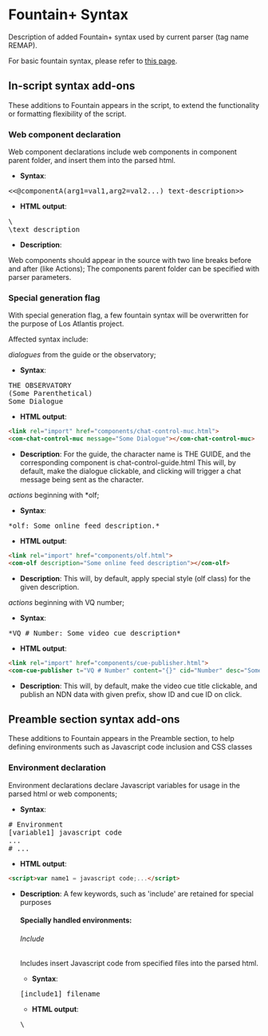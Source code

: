 # Fountain+ Syntax

Description of added Fountain+ syntax used by current parser (tag name REMAP).

For basic fountain syntax, please refer to [this page](http://fountain.io/syntax).

## In-script syntax add-ons

These additions to Fountain appears in the script, to extend the functionality or formatting flexibility of the script.

### Web component declaration

Web component declarations include web components in component parent folder, and insert them into the parsed html.

* **Syntax**: 
<pre>
<<@componentA(arg1=val1,arg2=val2...) text-description>>
</pre>
* **HTML output**: 
<pre>
\<link rel="import" href="components/componentA.html"\> 
\<componentA arg1="val1" arg2="val2">text description</component\>
</pre>
* **Description**: 

Web components should appear in the source with two line breaks before and after (like Actions); The components parent folder can be specified with parser parameters.

### Special generation flag

With special generation flag, a few fountain syntax will be overwritten for the purpose of Los Atlantis project.

Affected syntax include: 

_dialogues_ from the guide or the observatory; 

* **Syntax**:
<pre>
THE OBSERVATORY
(Some Parenthetical)
Some Dialogue
</pre>
* **HTML output**:
```html
<link rel="import" href="components/chat-control-muc.html"> 
<com-chat-control-muc message="Some Dialogue"></com-chat-control-muc>
```
* **Description**: 
For the guide, the character name is THE GUIDE, and the corresponding component is chat-control-guide.html
This will, by default, make the dialogue clickable, and clicking will trigger a chat message being sent as the character.

_actions_ beginning with *olf;

* **Syntax**:
<pre>
*olf: Some online feed description.*
</pre>
* **HTML output**:
```html
<link rel="import" href="components/olf.html"> 
<com-olf description="Some online feed description"></com-olf>
```
* **Description**: 
This will, by default, apply special style (olf class) for the given description.

_actions_ beginning with VQ number;

* **Syntax**:
<pre>
*VQ # Number: Some video cue description*
</pre>
* **HTML output**:
```html
<link rel="import" href="components/cue-publisher.html"> 
<com-cue-publisher t="VQ # Number" content="{}" cid="Number" desc="Some video cue description"></com-cue-publisher>
```
* **Description**: 
This will, by default, make the video cue title clickable, and publish an NDN data with given prefix, show ID and cue ID on click.

## Preamble section syntax add-ons

These additions to Fountain appears in the Preamble section, to help defining environments such as Javascript code inclusion and CSS classes

### Environment declaration

Environment declarations declare Javascript variables for usage in the parsed html or web components;

* **Syntax**: 
<pre>
# Environment 
[variable1] javascript code
... 
# ...
</pre>
* **HTML output**: 
```html
<script>var name1 = javascript code;...</script>
```
* **Description**: A few keywords, such as 'include' are retained for special purposes

  #### Specially handled environments:

  ###### Include

  Includes insert Javascript code from specified files into the parsed html.

  * **Syntax**: 
  <pre>
  [include1] filename
  </pre>
  * **HTML output**: 
  <pre>
  \<script src="js/filename"\>\</script\>
  </pre>
  * **Description**: The includes parent folder can be specified with parser parameters

**Pending**: should the following ones be generalized, or handled by plugins to the parser?
  
### Character type declaration

Character type declarations generate a table and apply corresponding CSS classes for character types description.

* **Syntax**: 
<pre>
# CharacterTypes 
[type1] description
... 
# ...
</pre>
* **HTML output**: 
```html
<div id="charactertypecontent">
  <table>
    <td>
      <p class=type1-def>type1</p>
      <p class=charactertypecontent-desc>description</p>
    </td>
  </table>
</div>
```
* **Description**: Characters in character declaration section will be associated with classes declared in this section.

### Character declaration

Character declarations declare characters, and associate them with CSS classes of the types that they belong to.

* **Syntax**: 
<pre>
# Characters 
name1 [type1] description
... 
# ...
</pre>
* **HTML output**:
```html
<div id="charactercontent">
  <p class='name1-def'>name1</p>
  <p class='charactercontent-desc'>description</p>
</div\>
```
* **Description**: By correlating a character name here with a character type, all the dialogues of this character will be assigned corresponding class for the character's type

### Setting declaration

Setting declarations describe other settings that want to get rendered in the html.

* **Syntax**: 
<pre>
# Settings 
[name1] description
... 
# ...
</pre>
* **HTML output**:
```html
<div id="settingcontent">
  <p class='name1-def'>name1</p>
  <p class='settingcontent-desc'>description</p>
</div\>
```
* **Description**: Settings declarations has the same syntax as character type declarations

### Body declaration

Body declaration declares the beginning of the actual script.

* **Syntax**: 
<pre>
# Body 
...
</pre>
* **HTML output**:
```html
<div id="scriptbody">
    ...
</div>
```
* **Description**: Body declaration should be the last of the preamble sections; and all content after this section will be parsed with fountain syntax and web component syntax
